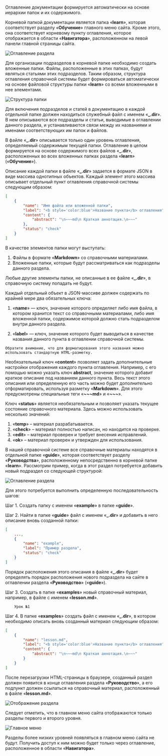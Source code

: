 ﻿Оглавление документации формируется автоматически на основе иерархии папок и их содержимого.

Корневой папкой документации является папка «**learn**», которая соответствует разделу «**Обучение**» главного меню сайта. Кроме этого, она соответствует корневому пункту оглавления, которое отображается в области «**Навигатора**», расположенном на левой панели главной страницы сайта.

![Оглавление раздела](learn/images/doc-principles_table-of-contents-01.png "Пример оглавления раздела")

Для организации подразделов в корневой папке необходимо создать вложенные папки. Файлы, расположенные в этих папках, будут являться статьями этих подразделов. Таким образом, структура оглавления справочной системы будет формироваться автоматически на основе файловой структуры папки «**learn**» со всеми вложенными в нее элементами.

![Структура папки](learn/images/help_example3.jpg "Структура папки learn")

Для включения подразделов и статей в документацию в каждой отдельной папке должен находиться служебный файл с именем «**_.dir**». В нем описываются все подразделы и статьи, выводимые в оглавлении данного раздела, и устанавливаются связи между их названиями и именами соответствующих им папок и файлов.

В файле «**\_.dir**» описывается только один уровень оглавления, определяемый содержимым текущей папки. Оглавление в целом формируется на основе содержимого всех файлов «**\_.dir**», расположенных во всех вложенных папках раздела «**learn**» («**Обучение**»).

Описание каждой папки в файле «**\_.dir**» задается в формате JSON в виде массива однотипных объектов. Каждый элемент этого массива описывает отдельный пункт оглавления справочной системы следующим образом:

```json
[
    {
        "name": "Имя файла или вложенной папки",
        "label": "<b style='color:blue'>Название пункта</b> оглавления",
        "content": {
            "abstract": "\n~~~md\n Краткая аннотация.\n~~~"
        },
        "status": "check"
    }
]
```

В качестве элементов папки могут выступать:

1. Файлы в формате «**Markdown**» со справочными материалами.
1. Вложенные папки, которые будут рассматриваться как подразделы данного раздела.

Любые другие элементы папки, не описанные в ее файле «**_.dir**», в справочную систему попадать не будут.

Каждый отдельный объект в JSON-массиве должен содержать по крайней мере два обязательных ключа:

1. «**name**» — ключ, значение которого определяет либо имя файла, в котором хранится текст со справочными материалами, либо имя вложенной папки, содержимое которой должно стать подразделом внутри данного раздела.

1. «**label**» — ключ, значение которого будет выводиться в качестве названия данного пункта в оглавлении справочной системы.

```info _hideGutter
Обратите внимание, что для форматирования этого названия можно использовать стандартную HTML-разметку.
```

Необязательный ключ «**content**» позволяет задать дополнительные настройки отображения каждого пункта оглавления. Например, с его помощью можно указать ключ **abstract**, значение которого добавит краткое описание под названием данного пункта. Весь текст этого описания или определенную его часть можно будет дополнительно отформатировать, используя разметку «**Markdown**». Для этого предусмотрены специальные теги «**~~~md**» и «**~~~**».

Ключ «**status**» является необязательным и позволяет указать текущее состояние справочного материала. Здесь можно использовать несколько значений:

1. «**temp**» – материал разрабатывается.
1. «**check**» – материал полностью написан, но находится на проверке.
1. «**edit**» – материал проверен и требует внесения исправлений.
1. «**ok**» – материал проверен и утвержден для использования.

В нашей справочной системе все справочные материалы находятся в отдельной папке «**guide**», которая соответствует разделу «**Руководства**», расположенному непосредственно в корневой папке «**learn**». Рассмотрим пример, когда в этот раздел потребуется добавить новый подраздел со следующей структурой:

![Оглавление раздела](learn/images/help_example.jpg "Пример оглавления раздела")

Для этого потребуется выполнить определенную последовательность шагов:

Шаг 1. Создать папку с именем «**example**» в папке «**guide**».

Шаг 2. Найти в папке «**guide**» файл с именем «**_.dir**» и добавить в него описание вновь созданной папки:

```json
[
    ...,
    {
        "name": "example",
        "label": "Пример раздела",
        "status": "check"
    }
]
```

Порядок расположения этого описания в файле «**_.dir**» будет определять порядок расположения нового подраздела на сайте в оглавлении раздела «**Руководство**» («**guide**»).

Шаг 3. Создать в папке «**examples**» новый справочный материал, например, в файле с именем «**lesson.md**».

```text
    Урок №1
```

Шаг 4. В папке «**examples**» создать файл с именем «**_.dir**», в котором необходимо описать вновь созданный материал следующим образом:

```json
[
    {
        "name": "lesson.md",
        "label": "<b style='color:blue'>Название пункта</b> оглавления",
        "content": {
            "abstract": "\n~~~md\n Краткая аннотация.\n~~~"
        }
    }
]
```

После перезагрузки HTML-страницы в браузере, созданный раздел должен появится в конце оглавления раздела «**Руководство**», а его подпункт должен ссылаться на справочный материал, расположенный в файле «**lesson.md**».

![Отображение раздела](learn/images/help_example2.jpg "Отображение раздела")

Следует отметить, что в главном меню сайта отображаются только разделы первого и второго уровня.

![Главное меню](learn/images/help_menu.jpg "Главное меню")

Разделы более низких уровней появляться в главном меню сайта не будут. Получить доступ к ним можно будет только через оглавление, расположенное в области «**Навигатора**».
